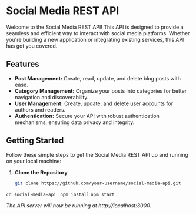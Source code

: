 
# Social Media REST API

Welcome to the Social Media REST API! This API is designed to provide a seamless and efficient way to interact with social media platforms. Whether you're building a new application or integrating existing services, this API has got you covered.


## Features

- **Post Management:** Create, read, update, and delete blog posts with ease.
- **Category Management:** Organize your posts into categories for better navigation and discoverability.
- **User Management:** Create, update, and delete user accounts for authors and readers.
- **Authentication:** Secure your API with robust authentication mechanisms, ensuring data privacy and integrity.

## Getting Started

Follow these simple steps to get the Social Media REST API up and running on your local machine:

1. **Clone the Repository**

   ```bash
   git clone https://github.com/your-username/social-media-api.git
   ```
```cd social-media-api ```
```npm install```
```npm start```

*The API server will now be running at http://localhost:3000.*



